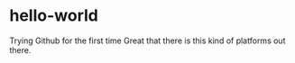 # hello-world
Trying Github for the first time
Great that there is this kind of platforms out there.

